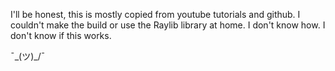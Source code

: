 I'll be honest, this is mostly copied from youtube tutorials and github. 
I couldn't make the build or use the Raylib library at home. I don't know how.
I don't know if this works. 

¯\_(ツ)_/¯ 
